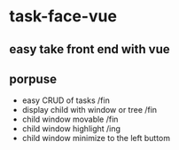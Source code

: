 # task-face-vue

## easy take front end with vue

## porpuse
- easy CRUD of tasks /fin
- display child with window or tree /fin
- child window movable /fin
- child window highlight /ing
- child window minimize to the left buttom